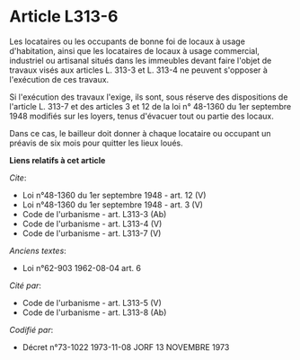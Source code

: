 # Article L313-6

Les locataires ou les occupants de bonne foi de locaux à usage d'habitation, ainsi que les locataires de locaux à usage
commercial, industriel ou artisanal situés dans les immeubles devant faire l'objet de travaux visés aux articles L. 313-3 et
L. 313-4 ne peuvent s'opposer à l'exécution de ces travaux. 

Si l'exécution des travaux l'exige, ils sont, sous réserve des dispositions de l'article L. 313-7 et des articles 3 et 12 de
la loi n° 48-1360 du 1er septembre 1948 modifiés sur les loyers, tenus d'évacuer tout ou partie des locaux. 

Dans ce cas, le bailleur doit donner à chaque locataire ou occupant un préavis de six mois pour quitter les lieux loués.

**Liens relatifs à cet article**

_Cite_:

  - Loi n°48-1360 du 1er septembre 1948 - art. 12 (V)
  - Loi n°48-1360 du 1er septembre 1948 - art. 3 (V)
  - Code de l'urbanisme - art. L313-3 (Ab)
  - Code de l'urbanisme - art. L313-4 (V)
  - Code de l'urbanisme - art. L313-7 (V)

_Anciens textes_:

  - Loi n°62-903 1962-08-04 art. 6

_Cité par_:

  - Code de l'urbanisme - art. L313-5 (V)
  - Code de l'urbanisme - art. L313-8 (Ab)

_Codifié par_:

  - Décret n°73-1022 1973-11-08 JORF 13 NOVEMBRE 1973
